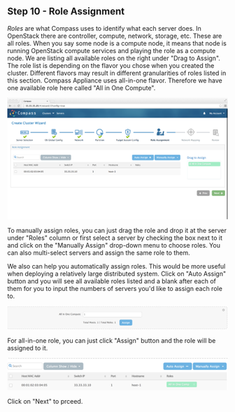 <h2 id="step-ten">Step 10 - Role Assignment</h2>

*Roles* are what Compass uses to identify what each server does. In OpenStack there are controller, compute, network, storage, etc. These are all roles. When you say some node is a compute node, it means that node is running OpenStack compute services and playing the role as a compute node. We are listing all available roles on the right under "Drag to Assign". The role list is depending on the flavor you chose when you created the cluster. Different flavors may result in different granularities of roles listed in this section. Compass Appliance uses all-in-one flavor. Therefore we have one available role here called "All in One Compute". 

![roles](/img/appliance/10_role.png)

To manually assign roles, you can just drag the role and drop it at the server under "Roles" column or first select a server by checking the box next to it and click on the "Manually Assign" drop-down menu to choose roles. You can also multi-select servers and assign the same role to them.

We also can help you automatically assign roles. This would be more useful when deploying a relatively large distributed system. Click on "Auto Assign" button and you will see all available roles listed and a blank after each of them for you to input the numbers of servers you'd like to assign each role to. 

![Auto Assign](/img/appliance/10_autoassign.png)

For all-in-one role, you can just click "Assign" button and the role will be assigned to it.

![Assigned](/img/appliance/10_allinone-assigned.png)

Click on "Next" to prceed.
